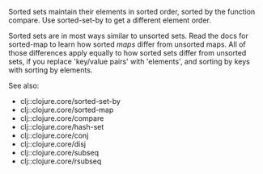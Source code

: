 Sorted sets maintain their elements in sorted order, sorted by the function compare.
Use sorted-set-by to get a different element order.

Sorted sets are in most ways similar to unsorted sets.
Read the docs for sorted-map to learn how sorted _maps_ differ from unsorted maps.
All of those differences apply equally to how sorted sets differ from unsorted sets, if you replace 'key/value pairs' with 'elements', and sorting by keys with sorting by elements.

See also:

- clj::clojure.core/sorted-set-by
- clj::clojure.core/sorted-map
- clj::clojure.core/compare
- clj::clojure.core/hash-set
- clj::clojure.core/conj
- clj::clojure.core/disj
- clj::clojure.core/subseq
- clj::clojure.core/rsubseq

